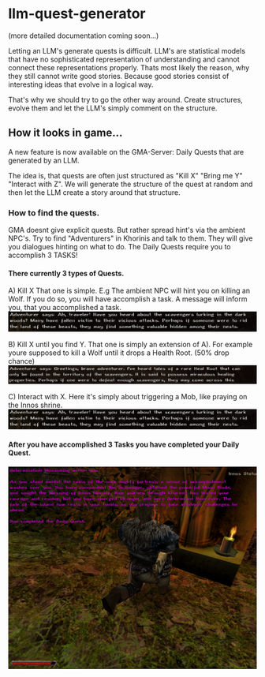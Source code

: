 # llm-quest-generator

(more detailed documentation coming soon...)

Letting an LLM's generate quests is difficult. LLM's are statistical models that have no sophisticated representation of understanding and cannot connect these representations properly.
Thats most likely the reason, why they still cannot write good stories. Because good stories consist of interesting ideas that evolve in a logical way.


That's why we should try to go the other way around.
Create structures, evolve them and let the LLM's simply comment on the structure.

## How it looks in game...

A new feature is now available on the GMA-Server: Daily Quests that are generated by an LLM.

The idea is, that quests are often just structured as "Kill X" "Bring me Y" "Interact with Z".
We will generate the structure of the quest at random and then let the LLM create a story around that structure.

### How to find the quests.
GMA doesnt give explicit quests. But rather spread hint's via the ambient NPC's. Try to find "Adventurers" in Khorinis and talk to them.
They will give you dialogues hinting on what to do.
The Daily Quests require you to accomplish 3 TASKS!

#### There currently 3 types of Quests.
A) Kill X
That one is simple. E.g The ambient NPC will hint you on killing an Wolf. If you do so, you will have accomplish a task.
A message will inform you, that you accomplished a task.
![Quest Type 1](gmac.png)


B) Kill X until you find Y.
That one is simply an extension of A). For example youre supposed to kill a Wolf until it drops a Health Root. (50% drop chance)
![Quest Type 2](gmab.png)


C) Interact with X.
Here it's simply about triggering a Mob, like praying on the Innos shrine.
![Quest Type 3](gmac.png)



#### After you have accomplished 3 Tasks you have completed your Daily Quest.
![Accomplishment](gma1.png)

